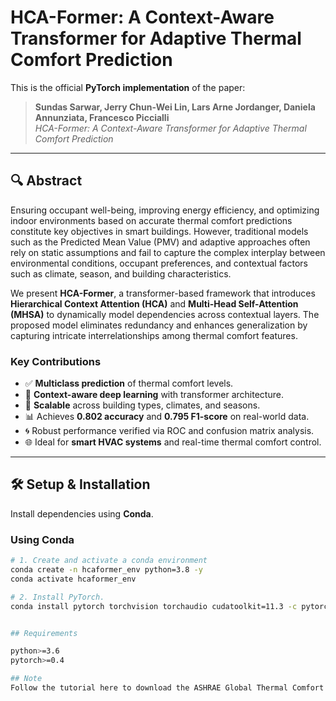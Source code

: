 # HCA-Former: A Context-Aware Transformer for Adaptive Thermal Comfort Prediction

This is the official **PyTorch implementation** of the paper:

> **Sundas Sarwar, Jerry Chun-Wei Lin, Lars Arne Jordanger, Daniela Annunziata, Francesco Piccialli**  
> _HCA-Former: A Context-Aware Transformer for Adaptive Thermal Comfort Prediction_

---

## 🔍 Abstract

Ensuring occupant well-being, improving energy efficiency, and optimizing indoor environments based on accurate thermal comfort predictions constitute key objectives in smart buildings. However, traditional models such as the Predicted Mean Value (PMV) and adaptive approaches often rely on static assumptions and fail to capture the complex interplay between environmental conditions, occupant preferences, and contextual factors such as climate, season, and building characteristics.

We present **HCA-Former**, a transformer-based framework that introduces **Hierarchical Context Attention (HCA)** and **Multi-Head Self-Attention (MHSA)** to dynamically model dependencies across contextual layers. The proposed model eliminates redundancy and enhances generalization by capturing intricate interrelationships among thermal comfort features.

###  Key Contributions

- ✅ **Multiclass prediction** of thermal comfort levels.
- 🧠 **Context-aware deep learning** with transformer architecture.
- 🏢 **Scalable** across building types, climates, and seasons.
- 📊 Achieves **0.802 accuracy** and **0.795 F1-score** on real-world data.
- 🌀 Robust performance verified via ROC and confusion matrix analysis.
- 🌐 Ideal for **smart HVAC systems** and real-time thermal comfort control.

---

## 🛠️ Setup & Installation

Install dependencies using **Conda**.

### Using Conda

```bash
# 1. Create and activate a conda environment
conda create -n hcaformer_env python=3.8 -y
conda activate hcaformer_env

# 2. Install PyTorch.
conda install pytorch torchvision torchaudio cudatoolkit=11.3 -c pytorch


## Requirements

python>=3.6
pytorch>=0.4

## Note
Follow the tutorial here to download the ASHRAE Global Thermal Comfort Database II and Scales Project, place the files into the "dataset" zip folder.





